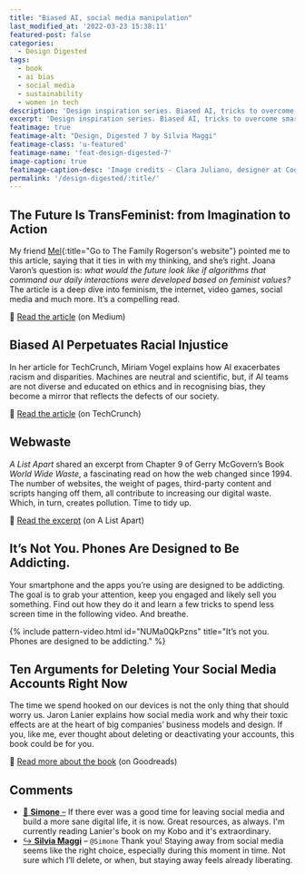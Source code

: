 ```yaml
---
title: "Biased AI, social media manipulation"
last_modified_at: '2022-03-23 15:38:11'
featured-post: false
categories:
  - Design Digested
tags:
  - book
  - ai bias
  - social media
  - sustainability
  - women in tech
description: 'Design inspiration series. Biased AI, tricks to overcome smartphone addiction and ten arguments for deleting social media accounts.'
excerpt: 'Design inspiration series. Biased AI, tricks to overcome smartphone addiction and ten arguments for deleting social media accounts.'
featimage: true
featimage-alt: "Design, Digested 7 by Silvia Maggi"
featimage-class: 'u-featured'
featimage-name: 'feat-design-digested-7'
image-caption: true
featimage-caption-desc: 'Image credits - Clara Juliano, designer at Coding Rights; <a href="https://unsplash.com/photos/M5UD_FyuDl8">Eddy Billard</a>'
permalink: '/design-digested/:title/'
---
```

## The Future Is TransFeminist: from Imagination to Action

My friend [Mel](https://thebookfamilyrogerson.com/){:title="Go to The Family Rogerson's website"} pointed me to this article, saying that it ties in with my thinking, and she’s right. Joana Varon’s question is: *what would the future look like if algorithms that command our daily interactions were developed based on feminist values?* The article is a deep dive into feminism, the internet, video games, social media and much more. It’s a compelling read.

<p class="detached">🔗 <a href="https://deepdives.in/the-future-is-transfeminist-from-imagination-to-action-6365e097eb22">Read the article</a> (on Medium)</p>

## Biased AI Perpetuates Racial Injustice

In her article for TechCrunch, Miriam Vogel explains how AI exacerbates racism and disparities. Machines are neutral and scientific, but, if AI teams are not diverse and educated on ethics and in recognising bias, they become a mirror that reflects the defects of our society.

<p class="detached">🔗 <a href="https://techcrunch.com/2020/06/24/biased-ai-perpetuates-racial-injustice/">Read the article</a> (on TechCrunch)</p>

## Webwaste

_A List Apart_ shared an excerpt from Chapter 9 of Gerry McGovern’s Book _World Wide Waste_, a fascinating read on how the web changed since 1994. The number of websites, the weight of pages, third-party content and scripts hanging off them, all contribute to increasing our digital waste. Which, in turn, creates pollution. Time to tidy up.

<p class="detached">🔗 <a href="https://alistapart.com/article/webwaste/">Read the excerpt</a> (on A List Apart)</p>

## It’s Not You. Phones Are Designed to Be Addicting.

Your smartphone and the apps you’re using are designed to be addicting. The goal is to grab your attention, keep you engaged and likely sell you something. Find out how they do it and learn a few tricks to spend less screen time in the following video. And breathe.

{% include pattern-video.html id="NUMa0QkPzns" title="It’s not you. Phones are designed to be addicting." %}

## Ten Arguments for Deleting Your Social Media Accounts Right Now

The time we spend hooked on our devices is not the only thing that should worry us. Jaron Lanier explains how social media work and why their toxic effects are at the heart of big companies’ business models and design. If you, like me, ever thought about deleting or deactivating your accounts, this book could be for you.

<p class="detached">🔗 <a href="https://www.goodreads.com/book/show/37830765-ten-arguments-for-deleting-your-social-media-accounts-right-now">Read more about the book</a> (on Goodreads)</p>

<div class="smd-responses my-5 pt-3">
  <h2>Comments</h2>
  <div class="webmentions">
    <ul class="comments">
      <li>
        <a class="reaction" rel="nofollow ugc" title="mentioned" href="https://minutestomidnight.co.uk">💬 <strong>Simone</strong>&nbsp;&ndash;</a>
        <span>If there ever was a good time for leaving social media and build a more sane digital life, it is now. Great resources, as always. I'm currently reading Lanier's book on my Kobo and it's extraordinary.</span>
      </li>
      <li class="reaction-reply">
        <a class="reaction" title="mentioned" href="{{ site.url }}">↪️ <strong>Silvia Maggi</strong></a>&nbsp;&ndash;&nbsp;<code>@Simone</code>
        <span>Thank you! Staying away from social media seems like the right choice, especially during this moment in time. Not sure which I’ll delete, or when, but staying away feels already liberating. </span>
      </li>
    </ul>
  </div>
</div>